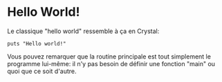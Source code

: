 # Hello World!

Le classique "hello world" ressemble à ça en Crystal:

```crystal
puts "Hello world!"
```

Vous pouvez remarquer que la routine principale est tout simplement le programme lui-même:
il n'y pas besoin de définir une fonction "main" ou quoi que ce soit d'autre.
